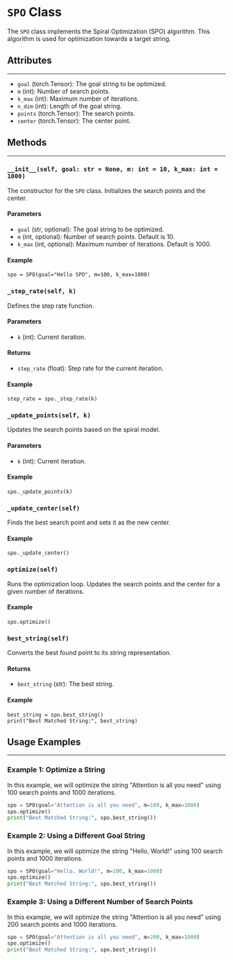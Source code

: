 # `SPO` Class


The `SPO` class implements the Spiral Optimization (SPO) algorithm. This algorithm is used for optimization towards a target string.

## Attributes
----------

-   `goal` (torch.Tensor): The goal string to be optimized.
-   `m` (int): Number of search points.
-   `k_max` (int): Maximum number of iterations.
-   `n_dim` (int): Length of the goal string.
-   `points` (torch.Tensor): The search points.
-   `center` (torch.Tensor): The center point.

## Methods
-------

### `__init__(self, goal: str = None, m: int = 10, k_max: int = 1000)`

The constructor for the `SPO` class. Initializes the search points and the center.

#### Parameters

-   `goal` (str, optional): The goal string to be optimized.
-   `m` (int, optional): Number of search points. Default is 10.
-   `k_max` (int, optional): Maximum number of iterations. Default is 1000.

#### Example

```
spo = SPO(goal="Hello SPO", m=100, k_max=1000)
```


### `_step_rate(self, k)`

Defines the step rate function.

#### Parameters

-   `k` (int): Current iteration.

#### Returns

-   `step_rate` (float): Step rate for the current iteration.

#### Example

```
step_rate = spo._step_rate(k)
```


### `_update_points(self, k)`

Updates the search points based on the spiral model.

#### Parameters

-   `k` (int): Current iteration.

#### Example

```
spo._update_points(k)
```


### `_update_center(self)`

Finds the best search point and sets it as the new center.

#### Example

```
spo._update_center()
```


### `optimize(self)`

Runs the optimization loop. Updates the search points and the center for a given number of iterations.

#### Example

```
spo.optimize()
```


### `best_string(self)`

Converts the best found point to its string representation.

#### Returns

-   `best_string` (str): The best string.

#### Example

```
best_string = spo.best_string()
print("Best Matched String:", best_string)
```


## Usage Examples
--------------

### Example 1: Optimize a String

In this example, we will optimize the string "Attention is all you need" using 100 search points and 1000 iterations.

```python
spo = SPO(goal="Attention is all you need", m=100, k_max=1000)
spo.optimize()
print("Best Matched String:", spo.best_string())
```


### Example 2: Using a Different Goal String

In this example, we will optimize the string "Hello, World!" using 100 search points and 1000 iterations.

```python
spo = SPO(goal="Hello, World!", m=100, k_max=1000)
spo.optimize()
print("Best Matched String:", spo.best_string())
```


### Example 3: Using a Different Number of Search Points

In this example, we will optimize the string "Attention is all you need" using 200 search points and 1000 iterations.

```python
spo = SPO(goal="Attention is all you need", m=200, k_max=1000)
spo.optimize()
print("Best Matched String:", spo.best_string())
```
